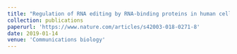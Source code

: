 ```yaml
---
title: "Regulation of RNA editing by RNA-binding proteins in human cells"
collection: publications
paperurl: 'https://www.nature.com/articles/s42003-018-0271-8'
date: 2019-01-14
venue: 'Communications biology'
---
```


